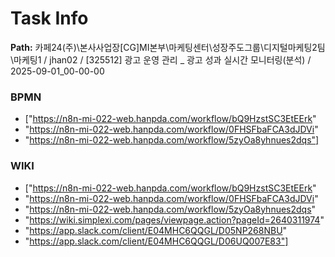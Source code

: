 # Task Info

**Path:** 카페24(주)\본사사업장\[CG]MI본부\마케팅센터\성장주도그룹\디지털마케팅2팀\마케팅1 / jhan02 / [325512] 광고 운영 관리 _ 광고 성과 실시간 모니터링(분석) / 2025-09-01_00-00-00

### BPMN
- ["https://n8n-mi-022-web.hanpda.com/workflow/bQ9HzstSC3EtEErk"
- "https://n8n-mi-022-web.hanpda.com/workflow/0FHSFbaFCA3dJDVi"
- "https://n8n-mi-022-web.hanpda.com/workflow/5zyOa8yhnues2dqs"]

### WIKI
- ["https://n8n-mi-022-web.hanpda.com/workflow/bQ9HzstSC3EtEErk"
- "https://n8n-mi-022-web.hanpda.com/workflow/0FHSFbaFCA3dJDVi"
- "https://n8n-mi-022-web.hanpda.com/workflow/5zyOa8yhnues2dqs"
- "https://wiki.simplexi.com/pages/viewpage.action?pageId=2640311974"
- "https://app.slack.com/client/E04MHC6QQGL/D05NP268NBU"
- "https://app.slack.com/client/E04MHC6QQGL/D06UQ007E83"]

